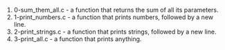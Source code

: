 1. 0-sum_them_all.c - a function that returns the sum of all its parameters.
2. 1-print_numbers.c  - a function that prints numbers, followed by a new line.
3. 2-print_strings.c - a function that prints strings, followed by a new line.
4. 3-print_all.c - a function that prints anything.
